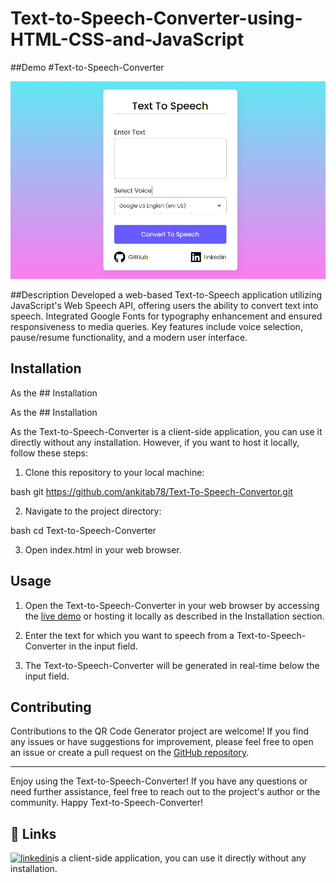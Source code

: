 # Text-to-Speech-Converter-using-HTML-CSS-and-JavaScript

##Demo
#Text-to-Speech-Converter

![Text-to-Speech-Converter Demo](./text.png)

##Description
Developed a web-based Text-to-Speech application utilizing JavaScript's Web Speech API, offering users the ability to convert text into speech. Integrated Google Fonts for typography enhancement and ensured responsiveness to media queries. Key features include voice selection, pause/resume functionality, and a modern user interface.

## Installation

As the ## Installation

As the ## Installation

As the Text-to-Speech-Converter is a client-side application, you can use it directly without any installation. However, if you want to host it locally, follow these steps:

1. Clone this repository to your local machine:

bash git
https://github.com/ankitab78/Text-To-Speech-Convertor.git


2. Navigate to the project directory:

bash
cd Text-to-Speech-Converter


3. Open index.html in your web browser.

## Usage

1. Open the Text-to-Speech-Converter in your web browser by accessing the [live demo](https://ankitab78.github.io/QR-code-generator/) or hosting it locally as described in the Installation section.

2. Enter the text for which you want to speech from a Text-to-Speech-Converter in the input field.

3. The Text-to-Speech-Converter will be generated in real-time below the input field.

## Contributing

Contributions to the QR Code Generator project are welcome! If you find any issues or have suggestions for improvement, please feel free to open an issue or create a pull request on the [GitHub repository](https://github.com/ankitab78/Text-To-Speech-Convertor.git).

---
Enjoy using the Text-to-Speech-Converter! If you have any questions or need further assistance, feel free to reach out to the project's author or the community. Happy Text-to-Speech-Converter!

## 🔗 Links
[![linkedin](https://img.shields.io/badge/linkedin-0A66C2?style=for-the-badge&logo=linkedin&logoColor=white)](https://www.linkedin.com/in/ankita-bharti-091853258?utm_source=share&utm_campaign=share_via&utm_content=profile&utm_medium=android_app)is a client-side application, you can use it directly without any installation.

